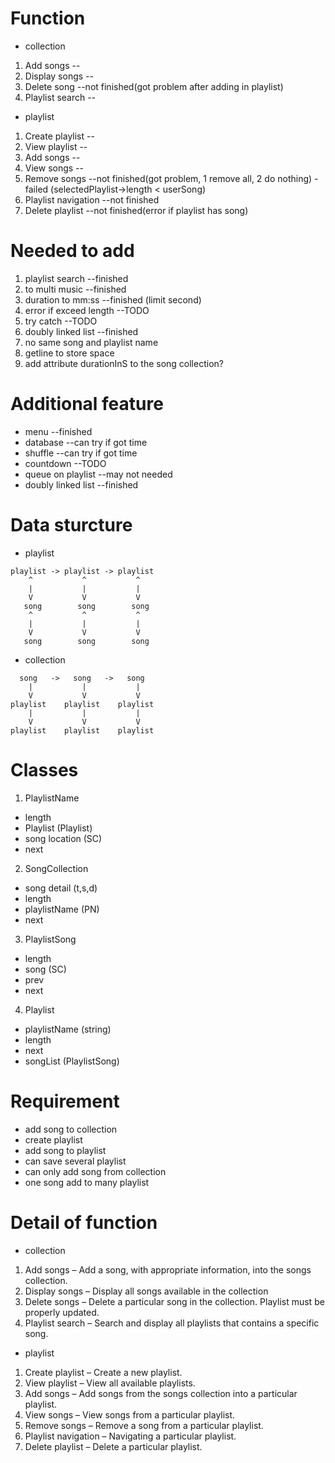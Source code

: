 # Function
- collection
1. Add songs            --
2. Display songs        --
3. Delete song          --not finished(got problem after adding in playlist)
4. Playlist search      --

- playlist
1. Create playlist      --
2. View playlist        --
3. Add songs            --
4. View songs           --
5. Remove songs         --not finished(got problem, 1 remove all, 2 do nothing) - failed (selectedPlaylist->length < userSong)
6. Playlist navigation  --not finished
7. Delete playlist      --not finished(error if playlist has song)

# Needed to add
1. playlist search          --finished
2. to multi music           --finished
3. duration to mm:ss        --finished (limit second)
4. error if exceed length   --TODO
5. try catch                --TODO
6. doubly linked list       --finished
7. no same song and playlist name
8. getline to store space
9. add attribute durationInS to the song collection?

# Additional feature
- menu                --finished
- database            --can try if got time
- shuffle             --can try if got time
- countdown           --TODO
- queue on playlist   --may not needed
- doubly linked list  --finished

# Data sturcture
- playlist
```
playlist -> playlist -> playlist
    ^           ^           ^
    |           |           |
    V           V           V
   song        song        song
    ^           ^           ^
    |           |           |
    V           V           V
   song        song        song
```
- collection
```
  song   ->   song   ->   song
    |           |           |
    V           V           V
playlist    playlist    playlist
    |           |           |
    V           V           V
playlist    playlist    playlist
```
# Classes
1. PlaylistName
- length 
- Playlist (Playlist)
- song location (SC)
- next

2. SongCollection
- song detail (t,s,d)
- length
- playlistName (PN)
- next

3. PlaylistSong
- length
- song (SC)
- prev
- next

4. Playlist
- playlistName (string)
- length 
- next 
- songList (PlaylistSong)

# Requirement
- add song to collection
- create playlist
- add song to playlist
- can save several playlist
- can only add song from collection
- one song add to many playlist

# Detail of function
- collection
1. Add songs – Add a song, with appropriate information, into the songs collection.
2. Display songs – Display all songs available in the collection
3. Delete songs – Delete a particular song in the collection. Playlist must be
properly updated.
4. Playlist search – Search and display all playlists that contains a specific song.

- playlist
1. Create playlist – Create a new playlist.
2. View playlist – View all available playlists.
3. Add songs – Add songs from the songs collection into a particular playlist.
4. View songs – View songs from a particular playlist.
5. Remove songs – Remove a song from a particular playlist.
6. Playlist navigation – Navigating a particular playlist.
7. Delete playlist – Delete a particular playlist.
